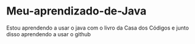 # Meu-aprendizado-de-Java
Estou aprendendo a usar o java com o livro da Casa dos Códigos e junto disso aprendendo a usar o github
